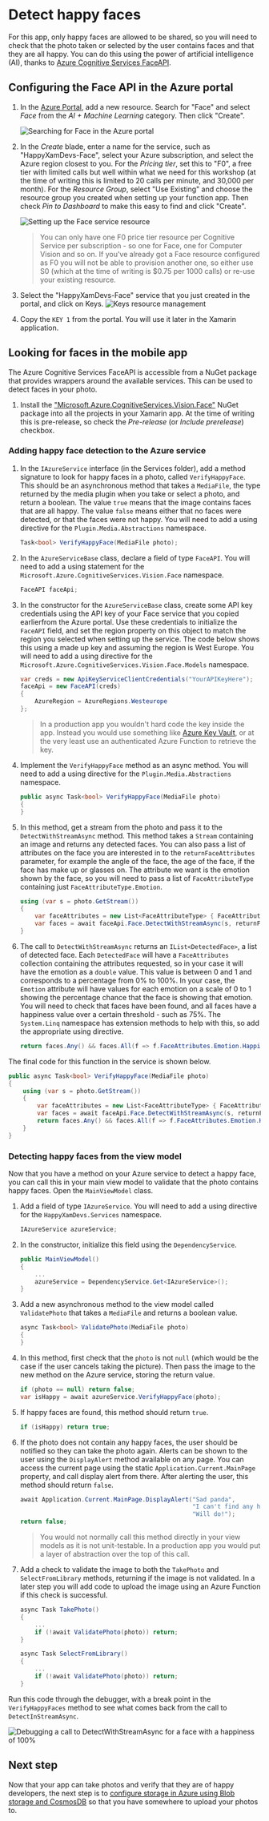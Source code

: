 # Detect happy faces

For this app, only happy faces are allowed to be shared, so you will need to check that the photo taken or selected by the user contains faces and that they are all happy. You can do this using the power of artificial intelligence (AI), thanks to [Azure Cognitive Services FaceAPI](https://docs.microsoft.com/azure/cognitive-services/face/overview/?WT.mc_id=mobileappsoftomorrow-workshop-jabenn).

## Configuring the Face API in the Azure portal

1. In the [Azure Portal](https://portal.azure.com/?WT.mc_id=mobileappsoftomorrow-workshop-jabenn), add a new resource. Search for "Face" and select _Face_ from the _AI + Machine Learning_ category. Then click "Create".

    ![Searching for Face in the Azure portal](../Images/PortalSearchFace.png)

2. In the _Create_ blade, enter a name for the service, such as "HappyXamDevs-Face", select your Azure subscription, and select the Azure region closest to you. For the _Pricing tier_, set this to "F0", a free tier with limited calls but well within what we need for this workshop (at the time of writing this is limited to 20 calls per minute, and 30,000 per month). For the _Resource Group_, select "Use Existing" and choose the resource group you created when setting up your function app. Then check _Pin to Dashboard_ to make this easy to find and click "Create".

    ![Setting up the Face service resource](../Images/PortalNewFace.png)

    > You can only have one F0 price tier resource per Cognitive Service per subscription - so one for Face, one for Computer Vision and so on. If you've already got a Face resource configured as F0 you will not be able to provision another one, so either use S0 (which at the time of writing is $0.75 per 1000 calls) or re-use your existing resource.

3. Select the "HappyXamDevs-Face" service that you just created in the portal, and click on Keys.
    ![Keys resource management](../Images/PortalFaceKeys.png)

4. Copy the `KEY 1` from the portal. You will use it later in the Xamarin application.

## Looking for faces in the mobile app

The Azure Cognitive Services FaceAPI is accessible from a NuGet package that provides wrappers around the available services. This can be used to detect faces in your photo.

1. Install the ["Microsoft.Azure.CognitiveServices.Vision.Face"](https://www.nuget.org/packages/Microsoft.Azure.CognitiveServices.Vision.Face) NuGet package into all the projects in your Xamarin app. At the time of writing this is pre-release, so check the _Pre-release_ (or _Include prerelease_) checkbox.

### Adding happy face detection to the Azure service

1. In the `IAzureService` interface (in the Services folder), add a method signature to look for happy faces in a photo, called `VerifyHappyFace`. This should be an asynchronous method that takes a `MediaFile`, the type returned by the media plugin when you take or select a photo, and return a boolean. The value `true` means that the image contains faces that are all happy. The value `false` means either that no faces were detected, or that the faces were not happy. You will need to add a using directive for the `Plugin.Media.Abstractions` namespace.

    ```cs
    Task<bool> VerifyHappyFace(MediaFile photo);
    ```

2. In the `AzureServiceBase` class, declare a field of type `FaceAPI`. You will need to add a using statement for the `Microsoft.Azure.CognitiveServices.Vision.Face` namespace.

    ```cs
    FaceAPI faceApi;
    ```

3. In the constructor for the `AzureServiceBase` class, create some API key credentials using the API key of your Face service that you copied earlierfrom the Azure portal. Use these credentials to initialize the `FaceAPI` field, and set the region property on this object to match the region you selected when setting up the service. The code below shows this using a made up key and assuming the region is West Europe. You will need to add a using directive for the `Microsoft.Azure.CognitiveServices.Vision.Face.Models` namespace.

    ```cs
    var creds = new ApiKeyServiceClientCredentials("YourAPIKeyHere");
    faceApi = new FaceAPI(creds)
    {
        AzureRegion = AzureRegions.Westeurope
    };
    ```

    > In a production app you wouldn't hard code the key inside the app. Instead you would use something like [Azure Key Vault](https://docs.microsoft.com/azure/key-vault/?WT.mc_id=mobileappsoftomorrow-workshop-jabenn), or at the very least use an authenticated Azure Function to retrieve the key.

4. Implement the `VerifyHappyFace` method as an async method. You will need to add a using directive for the `Plugin.Media.Abstractions` namespace.

    ```cs
    public async Task<bool> VerifyHappyFace(MediaFile photo)
    {
    }
    ```

5. In this method, get a stream from the photo and pass it to the `DetectWithStreamAsync` method. This method takes a `Stream` containing an image and returns any detected faces. You can also pass a list of attributes on the face you are interested in to the `returnFaceAttributes` parameter, for example the angle of the face, the age of the face, if the face has make up or glasses on. The attribute we want is the emotion shown by the face, so you will need to pass a list of `FaceAttributeType` containing just `FaceAttributeType.Emotion`.

    ```cs
    using (var s = photo.GetStream())
    {
        var faceAttributes = new List<FaceAttributeType> { FaceAttributeType.Emotion };
        var faces = await faceApi.Face.DetectWithStreamAsync(s, returnFaceAttributes: faceAttributes);
    }
    ```

6. The call to `DetectWithStreamAsync` returns an `IList<DetectedFace>`, a list of detected face. Each `DetectedFace` will have a `FaceAttributes` collection containing the attributes requested, so in your case it will have the emotion as a `double` value. This value is between 0 and 1 and corresponds to a percentage from 0% to 100%. In your case, the `Emotion` attribute will have values for each emotion on a scale of 0 to 1 showing the percentage chance that the face is showing that emotion. You will need to check that faces have been found, and all faces have a happiness value over a certain threshold - such as 75%. The `System.Linq` namespace has extension methods to help with this, so add the appropriate using directive.

    ```cs
    return faces.Any() && faces.All(f => f.FaceAttributes.Emotion.Happiness > 0.75);
    ```

The final code for this function in the service is shown below.

```cs
public async Task<bool> VerifyHappyFace(MediaFile photo)
{
    using (var s = photo.GetStream())
    {
        var faceAttributes = new List<FaceAttributeType> { FaceAttributeType.Emotion };
        var faces = await faceApi.Face.DetectWithStreamAsync(s, returnFaceAttributes: faceAttributes);
        return faces.Any() && faces.All(f => f.FaceAttributes.Emotion.Happiness > 0.75);
    }
}
```

### Detecting happy faces from the view model

Now that you have a method on your Azure service to detect a happy face, you can call this in your main view model to validate that the photo contains happy faces. Open the `MainViewModel` class.

1. Add a field of type `IAzureService`. You will need to add a using directive for the `HappyXamDevs.Services` namespace.

    ```cs
    IAzureService azureService;
    ```

2. In the constructor, initialize this field using the `DependencyService`.

    ```cs
    public MainViewModel()
    {
        ...
        azureService = DependencyService.Get<IAzureService>();
    }
    ```

3. Add a new asynchronous method to the view model called `ValidatePhoto` that takes a `MediaFile` and returns a boolean value.

    ```cs
    async Task<bool> ValidatePhoto(MediaFile photo)
    {
    }
    ```

4. In this method, first check that the `photo` is not `null` (which would be the case if the user cancels taking the picture). Then pass the image to the new method on the Azure service, storing the return value.

    ```cs
    if (photo == null) return false;
    var isHappy = await azureService.VerifyHappyFace(photo);
    ```

5. If happy faces are found, this method should return `true`.

    ```cs
    if (isHappy) return true;
    ```

6. If the photo does not contain any happy faces, the user should be notified so they can take the photo again. Alerts can be shown to the user using the `DisplayAlert` method available on any page. You can access the current page using the static `Application.Current.MainPage` property, and call display alert from there. After alerting the user, this method should return `false`.

    ```cs
    await Application.Current.MainPage.DisplayAlert("Sad panda",
                                                    "I can't find any happy Xamarin developers in this picture. Please try again.",
                                                    "Will do!");
    return false;
    ```

    > You would not normally call this method directly in your view models as it is not unit-testable. In a production app you would put a layer of abstraction over the top of this call.

7. Add a check to validate the image to both the `TakePhoto` and `SelectFromLibrary` methods, returning if the image is not validated. In a later step you will add code to upload the image using an Azure Function if this check is successful.

    ```cs
    async Task TakePhoto()
    {
        ...
        if (!await ValidatePhoto(photo)) return;
    }

    async Task SelectFromLibrary()
    {
        ...
        if (!await ValidatePhoto(photo)) return;
    }
    ```

Run this code through the debugger, with a break point in the `VerifyHappyFaces` method to see what comes back from the call to `DetectInStreamAsync`.

![Debugging a call to DetectWithStreamAsync for a face with a happiness of 100%](../Images/DebugHappyFace.png)

## Next step

Now that your app can take photos and verify that they are of happy developers, the next step is to [configure storage in Azure using Blob storage and CosmosDB](./7-ConfigureStorage.md) so that you have somewhere to upload your photos to.